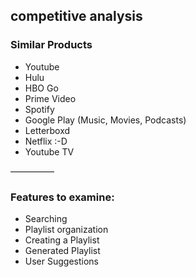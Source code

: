 ## competitive analysis

### Similar Products
- Youtube
- Hulu
- HBO Go
- Prime Video
- Spotify
- Google Play (Music, Movies, Podcasts)
- Letterboxd
- Netflix :-D
- Youtube TV

––––––––––

### Features to examine:
- Searching
- Playlist organization
- Creating a Playlist
- Generated Playlist
- User Suggestions